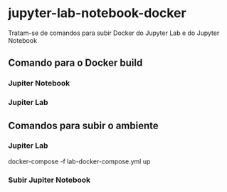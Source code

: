# jupyter-lab-notebook-docker
Tratam-se de comandos para subir Docker do Jupyter Lab e do Jupyter Notebook

## Comando para o Docker build 
### Jupiter Notebook

### Jupiter Lab

## Comandos para subir o ambiente

### Jupiter Lab
docker-compose -f lab-docker-compose.yml up

### Subir Jupiter Notebook



